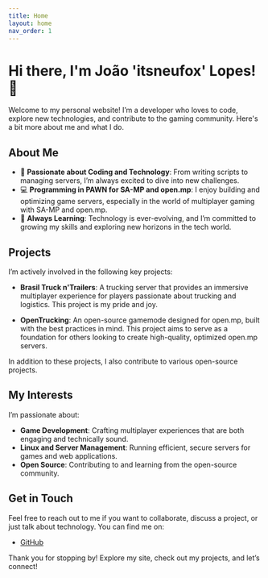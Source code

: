 ```yaml
---
title: Home
layout: home
nav_order: 1
---
```


# Hi there, I'm João 'itsneufox' Lopes! 👋

Welcome to my personal website! I’m a developer who loves to code, explore new technologies, and contribute to the gaming community. Here's a bit more about me and what I do.

## About Me

- 🌟 **Passionate about Coding and Technology**: From writing scripts to managing servers, I’m always excited to dive into new challenges.
- 💻 **Programming in PAWN for SA-MP and open.mp**: I enjoy building and optimizing game servers, especially in the world of multiplayer gaming with SA-MP and open.mp.
- 🌱 **Always Learning**: Technology is ever-evolving, and I’m committed to growing my skills and exploring new horizons in the tech world.

## Projects

I’m actively involved in the following key projects:

- **Brasil Truck n'Trailers**: A trucking server that provides an immersive multiplayer experience for players passionate about trucking and logistics. This project is my pride and joy.
  
- **OpenTrucking**: An open-source gamemode designed for open.mp, built with the best practices in mind. This project aims to serve as a foundation for others looking to create high-quality, optimized open.mp servers.

In addition to these projects, I also contribute to various open-source projects.

## My Interests 

I’m passionate about:
- **Game Development**: Crafting multiplayer experiences that are both engaging and technically sound.
- **Linux and Server Management**: Running efficient, secure servers for games and web applications.
- **Open Source**: Contributing to and learning from the open-source community.

## Get in Touch

Feel free to reach out to me if you want to collaborate, discuss a project, or just talk about technology. You can find me on:

- [GitHub](https://github.com/itsneufox)

Thank you for stopping by! Explore my site, check out my projects, and let’s connect!


